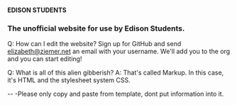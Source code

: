 #### EDISON STUDENTS
### The unofficial website for use by Edison Students.

Q: How can I edit the website?
Sign up for GitHub and send elizabeth@ziemer.net an email with your username. We'll add you to the org and you can start editing!

Q: What is all of this alien gibberish?
A: That's called Markup. In this case, it's HTML and the stylesheet system CSS.




--
-Please only copy and paste from template, dont put information into it.
